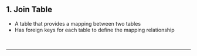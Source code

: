## 1. Join Table

- A table that provides a mapping between two tables
- Has foreign keys for each table to define the mapping relationship

<br>
<hr>




